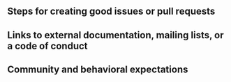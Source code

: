 ## Steps for creating good issues or pull requests

## Links to external documentation, mailing lists, or a code of conduct

## Community and behavioral expectations
